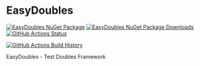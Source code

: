 # EasyDoubles

[![EasyDoubles NuGet Package](https://img.shields.io/nuget/v/EasyDoubles.svg)](https://www.nuget.org/packages/EasyDoubles/) [![EasyDoubles NuGet Package Downloads](https://img.shields.io/nuget/dt/EasyDoubles)](https://www.nuget.org/packages/EasyDoubles) [![GitHub Actions Status](https://github.com/tiksn/EasyDoubles/workflows/Build/badge.svg?branch=main)](https://github.com/tiksn/EasyDoubles/actions)

[![GitHub Actions Build History](https://buildstats.info/github/chart/tiksn/EasyDoubles?branch=main&includeBuildsFromPullRequest=false)](https://github.com/tiksn/EasyDoubles/actions)


EasyDoubles - Test Doubles Framework
